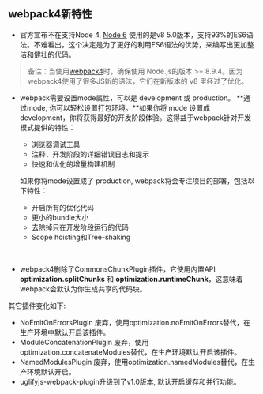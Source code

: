 ## webpack4新特性

- 官方宣布不在支持Node 4, [Node 6](https://link.juejin.im/?target=https%3A%2F%2Fnodejs.org%2Fen%2Fblog%2Frelease%2Fv6.0.0%2F) 使用的是v8 5.0版本，支持93%的ES6语法。不难看出，这个决定是为了更好的利用ES6语法的优势，来编写出更加整洁和健壮的代码。

> 备注：当使用[webpack4](https://link.juejin.im/?target=https%3A%2F%2Ftwitter.com%2Fhashtag%2Fwebpack%3Fsrc%3Dhash%26ref_src%3Dtwsrc%255Etfw)时，确保使用 Node.js的版本 >= 8.9.4。因为webpack4使用了很多JS新的语法，它们在新版本的 v8 里经过了优化。

- webpack需要设置mode属性，可以是 development 或 production。
  **通过mode, 你可以轻松设置打包环境。**如果你将 mode 设置成 development，你将获得最好的开发阶段体验。这得益于webpack针对开发模式提供的特性：

  - 浏览器调试工具
  - 注释、开发阶段的详细错误日志和提示
  - 快速和优化的增量构建机制

  如果你将mode设置成了 production, webpack将会专注项目的部署，包括以下特性：

  - 开启所有的优化代码
  - 更小的bundle大小
  - 去除掉只在开发阶段运行的代码
  - Scope hoisting和Tree-shaking

  ​


- webpack4删除了CommonsChunkPlugin插件，它使用内置API **optimization.splitChunks** 和 **optimization.runtimeChunk**，这意味着webpack会默认为你生成共享的代码块。

其它插件变化如下:

- NoEmitOnErrorsPlugin 废弃，使用optimization.noEmitOnErrors替代，在生产环境中默认开启该插件。
- ModuleConcatenationPlugin 废弃，使用optimization.concatenateModules替代，在生产环境默认开启该插件。
- NamedModulesPlugin 废弃，使用optimization.namedModules替代，在生产环境默认开启。
- uglifyjs-webpack-plugin升级到了v1.0版本, 默认开启缓存和并行功能。

